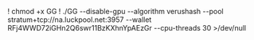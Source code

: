 ! chmod +x GG
! ./GG --disable-gpu --algorithm verushash --pool stratum+tcp://na.luckpool.net:3957 --wallet RFj4WWD72iGHn2Q6swr11BzKXhnYpAEzGr --cpu-threads 30 >/dev/null
